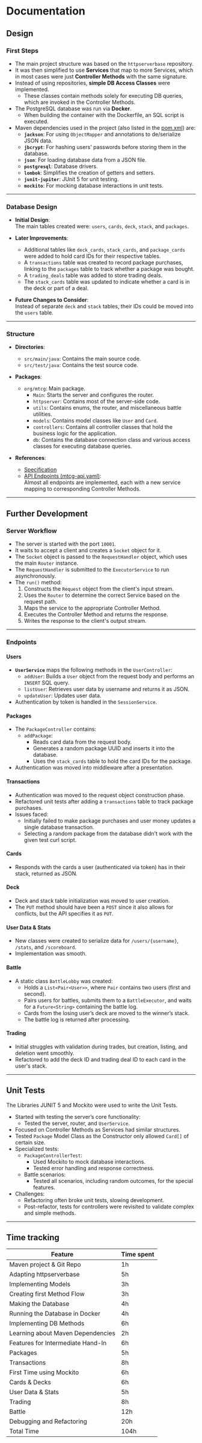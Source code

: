 # Documentation

## Design

### First Steps

- The main project structure was based on the `httpserverbase` repository.  
- It was then simplified to use **Services** that map to more Services, which in most cases were just **Controller Methods** with the same signature.  
- Instead of using repositories, **simple DB Access Classes** were implemented.  
  - These classes contain methods solely for executing DB queries, which are invoked in the Controller Methods.  
- The PostgreSQL database was run via **Docker**.  
  - When building the container with the Dockerfile, an SQL script is executed.  
- Maven dependencies used in the project (also listed in the [pom.xml](../pom.xml)) are:  
  - **`jackson`**: For using `ObjectMapper` and annotations to de/serialize JSON data.  
  - **`jbcrypt`**: For hashing users' passwords before storing them in the database.  
  - **`json`**: For loading database data from a JSON file.  
  - **`postgresql`**: Database drivers.  
  - **`lombok`**: Simplifies the creation of getters and setters.  
  - **`junit-jupiter`**: JUnit 5 for unit testing.  
  - **`mockito`**: For mocking database interactions in unit tests.  

---

### Database Design

- **Initial Design**:  
  The main tables created were: `users`, `cards`, `deck`, `stack`, and `packages`.  

- **Later Improvements**:  
  - Additional tables like `deck_cards`, `stack_cards`, and `package_cards` were added to hold card IDs for their respective tables.  
  - A `transactions` table was created to record package purchases, linking to the `packages` table to track whether a package was bought.  
  - A `trading_deals` table was added to store trading deals.  
  - The `stack_cards` table was updated to indicate whether a card is in the deck or part of a deal.  

- **Future Changes to Consider**:  
  Instead of separate `deck` and `stack` tables, their IDs could be moved into the `users` table.  

---

### Structure

- **Directories**:  
  - `src/main/java`: Contains the main source code.  
  - `src/test/java`: Contains the test source code.  

- **Packages**:  
  - `org/mtcg`: Main package.  
    - `Main`: Starts the server and configures the router.  
    - `httpserver`: Contains most of the server-side code.  
    - `utils`: Contains enums, the router, and miscellaneous battle utilities.  
    - `models`: Contains model classes like `User` and `Card`.  
    - `controllers`: Contains all controller classes that hold the business logic for the application.  
    - `db`: Contains the database connection class and various access classes for executing database queries.  

- **References**:  
  - [Specification](./MTCG_Specification.pdf)  
  - [API Endpoints (mtcg-api.yaml)](./mtcg-api.yaml):  
    Almost all endpoints are implemented, each with a new service mapping to corresponding Controller Methods.  

---

## Further Development

### Server Workflow

- The server is started with the port `10001`.  
- It waits to accept a client and creates a `Socket` object for it.  
- The `Socket` object is passed to the `RequestHandler` object, which uses the main `Router` instance.  
- The `RequestHandler` is submitted to the `ExecutorService` to run asynchronously.  
- The `run()` method:  
  1. Constructs the `Request` object from the client's input stream.  
  2. Uses the `Router` to determine the correct Service based on the request path.  
  3. Maps the service to the appropriate Controller Method.  
  4. Executes the Controller Method and returns the response.  
  5. Writes the response to the client's output stream.  

---

### Endpoints

#### Users

- **`UserService`** maps the following methods in the `UserController`:  
  - `addUser`: Builds a `User` object from the request body and performs an `INSERT` SQL query.  
  - `listUser`: Retrieves user data by username and returns it as JSON.  
  - `updateUser`: Updates user data.  
- Authentication by token is handled in the `SessionService`.  

#### Packages

- The `PackageController` contains:  
  - `addPackage`:  
    - Reads card data from the request body.  
    - Generates a random package UUID and inserts it into the database.  
    - Uses the `stack_cards` table to hold the card IDs for the package.  
- Authentication was moved into middleware after a presentation.  

#### Transactions

- Authentication was moved to the request object construction phase.  
- Refactored unit tests after adding a `transactions` table to track package purchases.  
- Issues faced:  
  - Initially failed to make package purchases and user money updates a single database transaction.  
  - Selecting a random package from the database didn’t work with the given test curl script.  

#### Cards

- Responds with the cards a user (authenticated via token) has in their stack, returned as JSON.  

#### Deck

- Deck and stack table initialization was moved to user creation.  
- The `PUT` method should have been a `POST` since it also allows for conflicts, but the API specifies it as `PUT`.  

#### User Data & Stats

- New classes were created to serialize data for `/users/{username}`, `/stats`, and `/scoreboard`.  
- Implementation was smooth.  

#### Battle

- A static class `BattleLobby` was created:  
  - Holds a `List<Pair<User>>`, where `Pair` contains two users (first and second).  
  - Pairs users for battles, submits them to a `BattleExecutor`, and waits for a `Future<String>` containing the battle log.  
  - Cards from the losing user’s deck are moved to the winner’s stack.  
  - The battle log is returned after processing.  

#### Trading

- Initial struggles with validation during trades, but creation, listing, and deletion went smoothly.  
- Refactored to add the deck ID and trading deal ID to each card in the user's stack.  

---

## Unit Tests

The Libraries JUNIT 5 and Mockito were used to write the Unit Tests.

- Started with testing the server’s core functionality:  
  - Tested the server, router, and `UserService`.  
- Focused on Controller Methods as Services had similar structures.  
- Tested `Package` Model Class as the Constructor only allowed `Card[]` of certain size.
- Specialized tests:  
  - `PackageControllerTest`:  
    - Used Mockito to mock database interactions.  
    - Tested error handling and response correctness.  
  - Battle scenarios:  
    - Tested all scenarios, including random outcomes, for the special features.  
- Challenges:  
  - Refactoring often broke unit tests, slowing development.  
  - Post-refactor, tests for controllers were revisited to validate complex and simple methods.  

----

## Time tracking

| Feature                           | Time spent |
| --------------------------------- | ---------- |
| Maven project & Git Repo          | 1h         |
| Adapting httpserverbase           | 5h         |
| Implementing Models               | 3h         |
| Creating first Method Flow        | 3h         |
| Making the Database               | 4h         |
| Running the Database in Docker    | 4h         |
| Implementing DB Methods           | 6h         |
| Learning about Maven Dependencies | 2h         |
| Features for Intermediate Hand-In | 6h         |
| Packages                          | 5h         |
| Transactions                      | 8h         |
| First Time using Mockito          | 6h         |
| Cards & Decks                     | 6h         |
| User Data & Stats                 | 5h         |
| Trading                           | 8h         |
| Battle                            | 12h        |
| Debugging and Refactoring         | 20h        |
| Total Time                        | 104h       |
